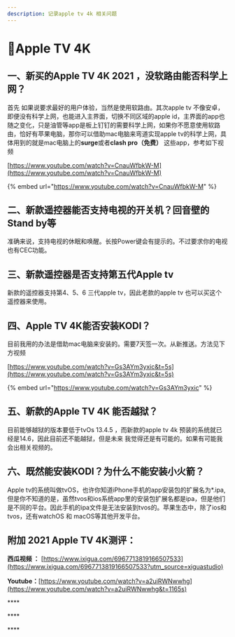 ```yaml
---
description: 记录apple tv 4k 相关问题
---
```


# 🎈Apple TV 4K

##   一、新买的Apple TV 4K 2021 ，没软路由能否科学上网？

 首先  如果说要求最好的用户体验，当然是使用软路由。其次apple tv 不像安卓，即便没有科学上网，也能进入主界面，切换不同区域的apple id，主界面的app也随之变化，只是油管等app是板上钉钉的需要科学上网，如果你不愿意使用软路由，恰好有苹果电脑，那你可以借助mac电脑来弯道实现apple tv的科学上网，具体用到的就是mac电脑上的**surge**或者**clash pro（免费）** 这些app，参考如下视频

[https://www.youtube.com/watch?v=CnauWfbkW-M](https://www.youtube.com/watch?v=CnauWfbkW-M)

{% embed url="https://www.youtube.com/watch?v=CnauWfbkW-M" %}

## 二、新款遥控器能否支持电视的开关机？回音壁的Stand by等

 准确来说，支持电视的休眠和唤醒。长按Power键会有提示的。不过要求你的电视也有CEC功能。

## 三、新款遥控器是否支持第五代Apple tv

 新款的遥控器支持第4、5、6 三代apple tv，因此老款的apple tv 也可以买这个遥控器来使用。

## 四、Apple TV 4K能否安装KODI？

 目前我用的办法是借助mac电脑来安装的。需要7天签一次。从新推送。方法见下方视频

[https://www.youtube.com/watch?v=Gs3AYm3yxic&t=5s](https://www.youtube.com/watch?v=Gs3AYm3yxic&t=5s)

{% embed url="https://www.youtube.com/watch?v=Gs3AYm3yxic" %}

## 五、新款的Apple TV 4K 能否越狱？

 目前能够越狱的版本要低于tvOs 13.4.5  ，而新款的apple tv 4k 预装的系统就已经是14.6，因此目前还不能越狱，但是未来 我觉得还是有可能的。如果有可能我会出相关视频的。

## 六、既然能安装KODI？为什么不能安装小火箭？

 Apple tv的系统叫做tvOS，也许你知道iPhone手机的app安装包的扩展名为\*.ipa,但是你不知道的是，虽然tvos和ios系统app里的安装包扩展名都是ipa，但是他们是不同的平台。因此手机的ipa文件是无法安装到tvos的。苹果生态中，除了ios和tvos，还有watchOS 和 macOS等其他开发平台。

## 附加 2021 Apple TV 4K测评：

**西瓜视频 ：** [https://www.ixigua.com/6967713819166507533](https://www.ixigua.com/6967713819166507533?utm_source=xiguastudio)

**Youtube：**[https://www.youtube.com/watch?v=a2uiRWNwwhg](https://www.youtube.com/watch?v=a2uiRWNwwhg&t=1165s)







\*\*\*\*

\*\*\*\*

\*\*\*\*







